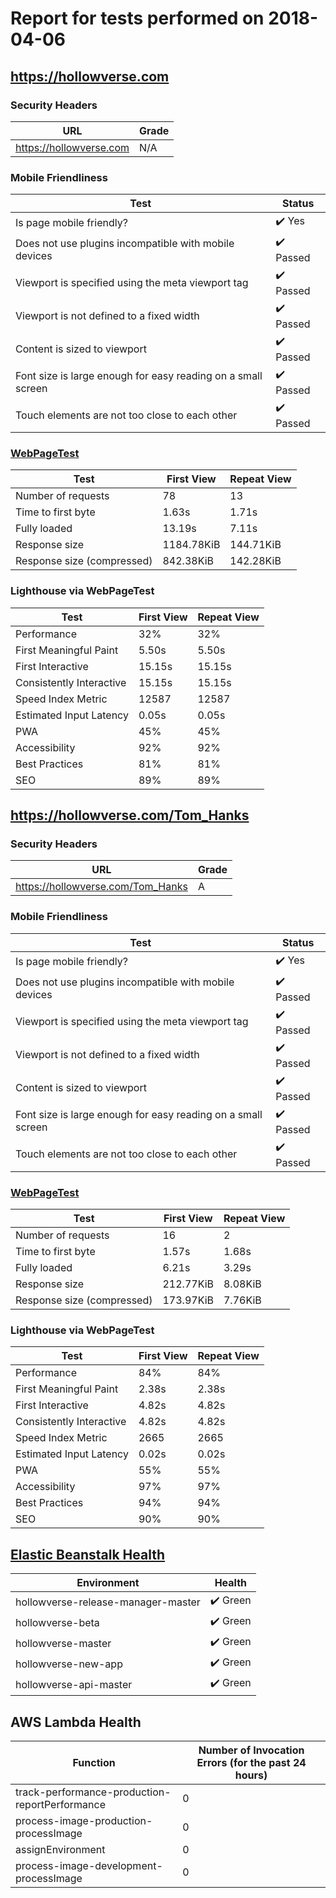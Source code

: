 # Report for tests performed on 2018-04-06

## https://hollowverse.com

### Security Headers

| URL                     | Grade |
| ----------------------- | ----- |
| https://hollowverse.com | N/A   |

### Mobile Friendliness

| Test                                                         | Status                    |
| ------------------------------------------------------------ | ------------------------- |
| Is page mobile friendly?                                     | :heavy_check_mark: Yes    |
| Does not use plugins incompatible with mobile devices        | :heavy_check_mark: Passed |
| Viewport is specified using the meta viewport tag            | :heavy_check_mark: Passed |
| Viewport is not defined to a fixed width                     | :heavy_check_mark: Passed |
| Content is sized to viewport                                 | :heavy_check_mark: Passed |
| Font size is large enough for easy reading on a small screen | :heavy_check_mark: Passed |
| Touch elements are not too close to each other               | :heavy_check_mark: Passed |

### [WebPageTest](http://www.webpagetest.org/results.php?test=180406_YD_505bfa6e3d91faf155e8436e778e641b)

| Test                       | First View | Repeat View |
| -------------------------- | ---------- | ----------- |
| Number of requests         | 78         | 13          |
| Time to first byte         | 1.63s      | 1.71s       |
| Fully loaded               | 13.19s     | 7.11s       |
| Response size              | 1184.78KiB | 144.71KiB   |
| Response size (compressed) | 842.38KiB  | 142.28KiB   |

### Lighthouse via WebPageTest

| Test                     | First View | Repeat View |
| ------------------------ | ---------- | ----------- |
| Performance              | 32%        | 32%         |
| First Meaningful Paint   | 5.50s      | 5.50s       |
| First Interactive        | 15.15s     | 15.15s      |
| Consistently Interactive | 15.15s     | 15.15s      |
| Speed Index Metric       | 12587      | 12587       |
| Estimated Input Latency  | 0.05s      | 0.05s       |
| PWA                      | 45%        | 45%         |
| Accessibility            | 92%        | 92%         |
| Best Practices           | 81%        | 81%         |
| SEO                      | 89%        | 89%         |

## https://hollowverse.com/Tom_Hanks

### Security Headers

| URL                               | Grade |
| --------------------------------- | ----- |
| https://hollowverse.com/Tom_Hanks | A     |

### Mobile Friendliness

| Test                                                         | Status                    |
| ------------------------------------------------------------ | ------------------------- |
| Is page mobile friendly?                                     | :heavy_check_mark: Yes    |
| Does not use plugins incompatible with mobile devices        | :heavy_check_mark: Passed |
| Viewport is specified using the meta viewport tag            | :heavy_check_mark: Passed |
| Viewport is not defined to a fixed width                     | :heavy_check_mark: Passed |
| Content is sized to viewport                                 | :heavy_check_mark: Passed |
| Font size is large enough for easy reading on a small screen | :heavy_check_mark: Passed |
| Touch elements are not too close to each other               | :heavy_check_mark: Passed |

### [WebPageTest](http://www.webpagetest.org/results.php?test=180406_8X_65d79fc34d1e4058a00c63f45aa00a74)

| Test                       | First View | Repeat View |
| -------------------------- | ---------- | ----------- |
| Number of requests         | 16         | 2           |
| Time to first byte         | 1.57s      | 1.68s       |
| Fully loaded               | 6.21s      | 3.29s       |
| Response size              | 212.77KiB  | 8.08KiB     |
| Response size (compressed) | 173.97KiB  | 7.76KiB     |

### Lighthouse via WebPageTest

| Test                     | First View | Repeat View |
| ------------------------ | ---------- | ----------- |
| Performance              | 84%        | 84%         |
| First Meaningful Paint   | 2.38s      | 2.38s       |
| First Interactive        | 4.82s      | 4.82s       |
| Consistently Interactive | 4.82s      | 4.82s       |
| Speed Index Metric       | 2665       | 2665        |
| Estimated Input Latency  | 0.02s      | 0.02s       |
| PWA                      | 55%        | 55%         |
| Accessibility            | 97%        | 97%         |
| Best Practices           | 94%        | 94%         |
| SEO                      | 90%        | 90%         |

## [Elastic Beanstalk Health](https://docs.aws.amazon.com/elasticbeanstalk/latest/dg/health-enhanced-status.html)

| Environment                        | Health                   |
| ---------------------------------- | ------------------------ |
| hollowverse-release-manager-master | :heavy_check_mark: Green |
| hollowverse-beta                   | :heavy_check_mark: Green |
| hollowverse-master                 | :heavy_check_mark: Green |
| hollowverse-new-app                | :heavy_check_mark: Green |
| hollowverse-api-master             | :heavy_check_mark: Green |

## AWS Lambda Health

| Function                                       | Number of Invocation Errors (for the past 24 hours) |
| ---------------------------------------------- | --------------------------------------------------- |
| track-performance-production-reportPerformance | 0                                                   |
| process-image-production-processImage          | 0                                                   |
| assignEnvironment                              | 0                                                   |
| process-image-development-processImage         | 0                                                   |

